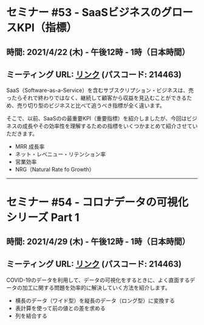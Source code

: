 
# セミナー #53 - SaaSビジネスのグロースKPI（指標）

## 時間: 2021/4/22 (木) - 午後12時 - 1時（日本時間）

## ミーティング URL: [リンク](https://us02web.zoom.us/j/331585134?pwd=VGVyeXBRWjFMT2hESFdhSU45Z2d0dz09) (パスコード: 214463)

SaaS（Software-as-a-Service）を含むサブスクリプション・ビジネスは、売ったらそれで終わりではなく、継続して顧客から収益を見込むことができるため、売り切り型のビジネスと比べて追うべき指標が全く違います。

そこで、以前、SaaSのの最重要KPI（重要指標）を紹介しましたが、今回はビジネスの成長やその効率性を理解するための指標をいくつかまとめて紹介させていただきます。

- MRR 成長率
- ネット・レベニュー・リテンション率
- 営業効率
- NRG（Natural Rate fo Growth）

---

# セミナー #54 - コロナデータの可視化シリーズ Part 1

## 時間: 2021/4/29 (木) - 午後12時 - 1時（日本時間）

## ミーティング URL: [リンク](https://us02web.zoom.us/j/331585134?pwd=VGVyeXBRWjFMT2hESFdhSU45Z2d0dz09) (パスコード: 214463)

COVID-19のデータを利用して、データの可視化をするときに、よく直面するデータの加工に関する問題を効率的に解決していく方法を紹介します。

- 横長のデータ（ワイド型）を縦長のデータ（ロング型）に変換する
- 表計算を使って前の値との差を求める
- 列を結合する

